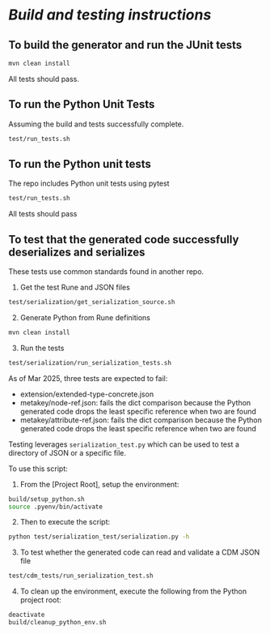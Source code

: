 # _Build and testing instructions_

## To build the generator and run the JUnit tests

```sh
mvn clean install
```

All tests should pass.

## To run the Python Unit Tests
Assuming the build and tests successfully complete.

```sh
test/run_tests.sh
```

## To run the Python unit tests
The repo includes Python unit tests using pytest
```sh
test/run_tests.sh
```
All tests should pass

## To test that the generated code successfully deserializes and serializes 

These tests use common standards found in another repo.  

1. Get the test Rune and JSON files

```sh
test/serialization/get_serialization_source.sh
```
2. Generate Python from Rune definitions
```sh
mvn clean install
```
3. Run the tests
```sh
test/serialization/run_serialization_tests.sh
```

As of Mar 2025, three tests are expected to fail:

- extension/extended-type-concrete.json
- metakey/node-ref.json: fails the dict comparison because the Python generated code drops the least specific reference when two are found
- metakey/attribute-ref.json: fails the dict comparison because the Python generated code drops the least specific reference when two are found

Testing leverages `serialization_test.py` which can be used to test a directory of JSON or a specific file.

To use this script:
1. From the [Project Root], setup the environment:
```sh
build/setup_python.sh
source .pyenv/bin/activate
```
2. Then to execute the script:
```sh
python test/serialization_test/serialization.py -h
```
3. To test whether the generated code can read and validate a CDM JSON file

```sh
test/cdm_tests/run_serialization_test.sh
```
4. To clean up the environment, execute the following from the Python project root:
```sh
deactivate
build/cleanup_python_env.sh
```
